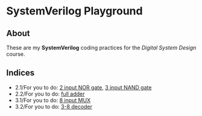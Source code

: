 # SystemVerilog Playground

## About

These are my **SystemVerilog** coding practices
for the *Digital System Design* course.

## Indices

- 2.1/For you to do: [2 input NOR gate](code/nor2.sv), [3 input NAND gate](code/nand3.sv)
- 2.2/For you to do: [full adder](code/full_adder_2.sv)
- 3.1/For you to do: [8 input MUX](code/mux8.sv)
- 3.2/For you to do: [3-8 decoder](/code/decoder3to8.sv)
